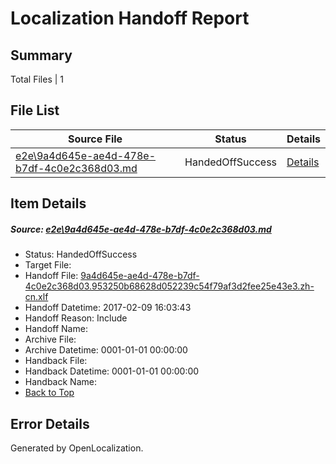 # <a name='report-top'></a> Localization Handoff Report

## Summary
 Total Files | 1

## File List
 Source File | Status | Details 
 ----------- | ------ | ------- 
 [e2e\9a4d645e-ae4d-478e-b7df-4c0e2c368d03.md](https://github.com/OpenLocalizationTestOrg/ol-test0/blob/bce338d628024515be7284f0f35e0c26743c5b8e/e2e/9a4d645e-ae4d-478e-b7df-4c0e2c368d03.md) | HandedOffSuccess | [Details](#19a061a5fa7faa174313969c354314811cae53911)

## Item Details
##### <a name='19a061a5fa7faa174313969c354314811cae53911'></a> Source: [e2e\9a4d645e-ae4d-478e-b7df-4c0e2c368d03.md](https://github.com/OpenLocalizationTestOrg/ol-test0/blob/bce338d628024515be7284f0f35e0c26743c5b8e/e2e/9a4d645e-ae4d-478e-b7df-4c0e2c368d03.md)
* Status: HandedOffSuccess
* Target File: 
* Handoff File: [9a4d645e-ae4d-478e-b7df-4c0e2c368d03.953250b68628d052239c54f79af3d2fee25e43e3.zh-cn.xlf](https://github.com/OpenLocalizationTestOrg/ol-test0-handoff/blob/fa2fa2fdbd0bf5cad387e9e2cb09de69ecabd886/ol-handoff/OpenLocalizationTestOrg/ol-test0-zhcn/shujia/ht/9a4d645e-ae4d-478e-b7df-4c0e2c368d03.953250b68628d052239c54f79af3d2fee25e43e3.zh-cn.xlf)
* Handoff Datetime: 2017-02-09 16:03:43
* Handoff Reason: Include
* Handoff Name: 
* Archive File: 
* Archive Datetime: 0001-01-01 00:00:00
* Handback File: 
* Handback Datetime: 0001-01-01 00:00:00
* Handback Name: 
* [Back to Top](#report-top)


## Error Details

Generated by OpenLocalization.
